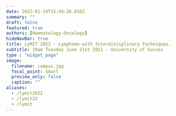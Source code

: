 ```yaml
---
date: 2022-01-19T15:43:26.016Z
summary: ""
draft: false
featured: true
authors: [Haematology-Oncology]
hideNavBar: true
title: LyMIT 2022 - Lymphoma with Interdisciplinary Techniques.
subtitle: 10am Tuesday June 21st 2021 - University of Sussex
type : "widget_page"
image:
  filename: campus.jpg
  focal_point: Smart
  preview_only: false
  caption: ""
aliases:
  - /lymit2022
  - /lymit22
  - /lymit
---
```


